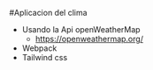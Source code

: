 #Aplicacion del clima

- Usando la Api openWeatherMap
    - https://openweathermap.org/
- Webpack
- Tailwind css